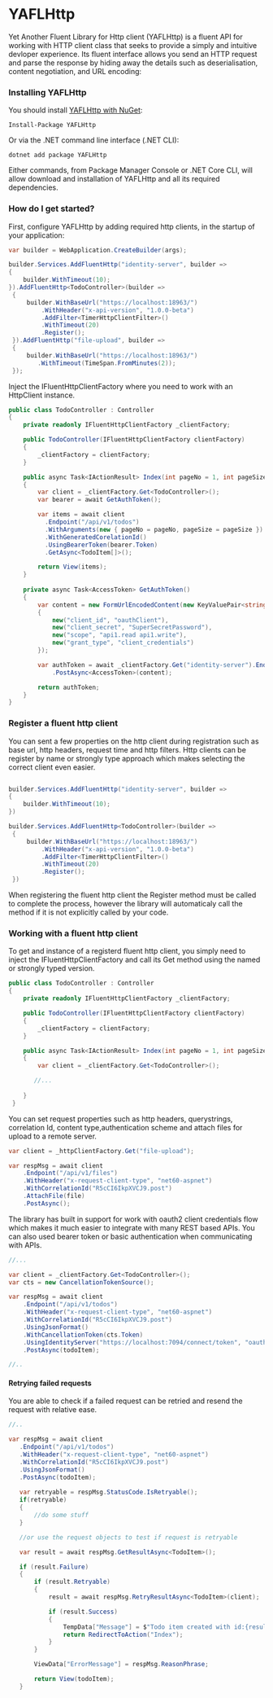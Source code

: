 # YAFLHttp
Yet Another Fluent Library for Http client (YAFLHttp) is a fluent API for working with HTTP client class that seeks to provide a simply 
and intuitive devloper experience. Its fluent interface allows you send an HTTP request and parse the response by hiding away the details such as 
deserialisation, content negotiation, and URL encoding:

### Installing YAFLHttp

You should install [YAFLHttp with NuGet](https://www.nuget.org/packages/YAFLHttp):

    Install-Package YAFLHttp
    
Or via the .NET command line interface (.NET CLI):

    dotnet add package YAFLHttp

Either commands, from Package Manager Console or .NET Core CLI, will allow download and installation of YAFLHttp and all its required dependencies.

### How do I get started?

First, configure YAFLHttp by adding required http clients, in the startup of your application:

```csharp
var builder = WebApplication.CreateBuilder(args);

builder.Services.AddFluentHttp("identity-server", builder =>
{
    builder.WithTimeout(10);
}).AddFluentHttp<TodoController>(builder =>
 {
     builder.WithBaseUrl("https://localhost:18963/")
         .WithHeader("x-api-version", "1.0.0-beta")
         .AddFilter<TimerHttpClientFilter>()
         .WithTimeout(20)
         .Register();
 }).AddFluentHttp("file-upload", builder =>
 {
     builder.WithBaseUrl("https://localhost:18963/")
        .WithTimeout(TimeSpan.FromMinutes(2));
 });
```

Inject the IFluentHttpClientFactory where you need to work with an HttpClient instance.

```csharp
public class TodoController : Controller
{
    private readonly IFluentHttpClientFactory _clientFactory;

    public TodoController(IFluentHttpClientFactory clientFactory)
    {
        _clientFactory = clientFactory;
    }

    public async Task<IActionResult> Index(int pageNo = 1, int pageSize = 10)
    {
        var client = _clientFactory.Get<TodoController>();
        var bearer = await GetAuthToken();

        var items = await client
          .Endpoint("/api/v1/todos")
          .WithArguments(new { pageNo = pageNo, pageSize = pageSize })
          .WithGeneratedCorelationId()
          .UsingBearerToken(bearer.Token)
          .GetAsync<TodoItem[]>();

        return View(items);
    }
    
    private async Task<AccessToken> GetAuthToken()
    {
        var content = new FormUrlEncodedContent(new KeyValuePair<string?, string?>[]
        {
            new("client_id", "oauthClient"),
            new("client_secret", "SuperSecretPassword"),
            new("scope", "api1.read api1.write"),
            new("grant_type", "client_credentials")
        });

        var authToken = await _clientFactory.Get("identity-server").Endpoint("https://localhost:7094/connect/token")
            .PostAsync<AccessToken>(content);

        return authToken;
    }  
}
```

### Register a fluent http client

You can sent a few properties on the http client during registration such as base url, http headers, request time and http filters.
Http clients can be register by name or strongly type approach which makes selecting the correct client even easier.

```csharp

builder.Services.AddFluentHttp("identity-server", builder =>
{
    builder.WithTimeout(10);
})

builder.Services.AddFluentHttp<TodoController>(builder =>
 {
     builder.WithBaseUrl("https://localhost:18963/")
         .WithHeader("x-api-version", "1.0.0-beta")
         .AddFilter<TimerHttpClientFilter>()
         .WithTimeout(20)
         .Register();
 })
```

When registering the fluent http client the Register method must be called to complete the process, however the library will automaticaly call the method if it is not explicitly called by your code.

### Working with a fluent http client

To get and instance of a registerd fluent http client, you simply need to inject the IFluentHttpClientFactory and call its Get method using the named or strongly typed version.

```csharp
public class TodoController : Controller
{
    private readonly IFluentHttpClientFactory _clientFactory;

    public TodoController(IFluentHttpClientFactory clientFactory)
    {
        _clientFactory = clientFactory;
    }

    public async Task<IActionResult> Index(int pageNo = 1, int pageSize = 10)
    {
        var client = _clientFactory.Get<TodoController>();

       //...
       
    }
 }
```
You can set request properties such as http headers, querystrings, correlation Id, content type,authentication scheme and attach files for upload to a remote server.

```csharp
var client = _httpClientFactory.Get("file-upload");

var respMsg = await client
    .Endpoint("/api/v1/files")
    .WithHeader("x-request-client-type", "net60-aspnet")
    .WithCorrelationId("R5cCI6IkpXVCJ9.post")
    .AttachFile(file)
    .PostAsync();
```

The library has built in support for work with oauth2 client credentials flow which makes it much easier to integrate with many REST based APIs.  You can also used bearer token or basic authentication when communicating with APIs.

```csharp
//...

var client = _clientFactory.Get<TodoController>();
var cts = new CancellationTokenSource();

var respMsg = await client
    .Endpoint("/api/v1/todos")
    .WithHeader("x-request-client-type", "net60-aspnet")
    .WithCorrelationId("R5cCI6IkpXVCJ9.post")
    .UsingJsonFormat()
    .WithCancellationToken(cts.Token)
    .UsingIdentityServer("https://localhost:7094/connect/token", "oauthClient", "SuperSecretPassword", "api1.read", "api1.write")
    .PostAsync(todoItem);

//..
```
#### Retrying failed requests
 You are able to check if a failed request can be retried and resend the request with relative ease.
 
 ```csharp
 //..
 
 var respMsg = await client
    .Endpoint("/api/v1/todos")
    .WithHeader("x-request-client-type", "net60-aspnet")
    .WithCorrelationId("R5cCI6IkpXVCJ9.post")
    .UsingJsonFormat()
    .PostAsync(todoItem);
            
    var retryable = respMsg.StatusCode.IsRetryable();
    if(retryable)
    {
        //do some stuff
    }

    //or use the request objects to test if request is retryable

    var result = await respMsg.GetResultAsync<TodoItem>();

    if (result.Failure)
    {
        if (result.Retryable)
        {
            result = await respMsg.RetryResultAsync<TodoItem>(client);

            if (result.Success)
            {
                TempData["Message"] = $"Todo item created with id:{result.Data.Id}";
                return RedirectToAction("Index");
            }
        }

        ViewData["ErrorMessage"] = respMsg.ReasonPhrase;

        return View(todoItem);
    }

```
